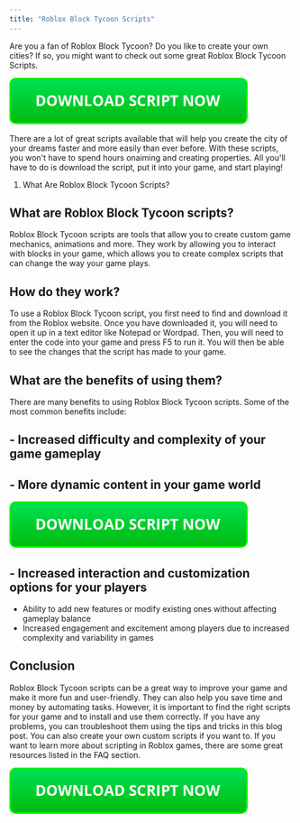 ```yaml
---
title: "Roblox Block Tycoon Scripts"
---
```


Are you a fan of Roblox Block Tycoon? Do you like to create your own cities? If so, you might want to check out some great Roblox Block Tycoon Scripts.

[![script button](https://github.com/robloxpaste/robloxpaste.github.io/blob/main/script_button.png?raw=true)](https://rbxpaste.com/latest-script)


There are a lot of great scripts available that will help you create the city of your dreams faster and more easily than ever before. With these scripts, you won't have to spend hours onaiming and creating properties. All you'll have to do is download the script, put it into your game, and start playing!

1. What Are Roblox Block Tycoon Scripts?

## What are Roblox Block Tycoon scripts?

Roblox Block Tycoon scripts are tools that allow you to create custom game mechanics, animations and more. They work by allowing you to interact with blocks in your game, which allows you to create complex scripts that can change the way your game plays.

## How do they work?

To use a Roblox Block Tycoon script, you first need to find and download it from the Roblox website. Once you have downloaded it, you will need to open it up in a text editor like Notepad or Wordpad. Then, you will need to enter the code into your game and press F5 to run it. You will then be able to see the changes that the script has made to your game.

## What are the benefits of using them?

There are many benefits to using Roblox Block Tycoon scripts. Some of the most common benefits include: 
## - Increased difficulty and complexity of your game gameplay 
## - More dynamic content in your game world 
[![script button](https://github.com/robloxpaste/robloxpaste.github.io/blob/main/script_button.png?raw=true)](https://rbxpaste.com/latest-script)

## - Increased interaction and customization options for your players 
- Ability to add new features or modify existing ones without affecting gameplay balance 
- Increased engagement and excitement among players due to increased complexity and variability in games

## Conclusion

Roblox Block Tycoon scripts can be a great way to improve your game and make it more fun and user-friendly. They can also help you save time and money by automating tasks. However, it is important to find the right scripts for your game and to install and use them correctly. If you have any problems, you can troubleshoot them using the tips and tricks in this blog post. You can also create your own custom scripts if you want to. If you want to learn more about scripting in Roblox games, there are some great resources listed in the FAQ section.

[![script button](https://github.com/robloxpaste/robloxpaste.github.io/blob/main/script_button.png?raw=true)](https://rbxpaste.com/latest-script)
